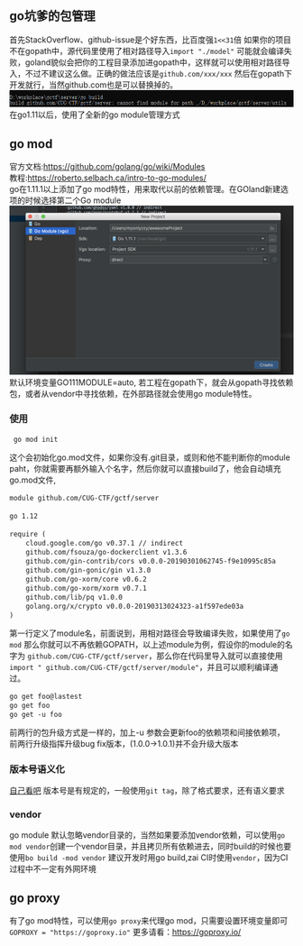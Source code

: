 ## go坑爹的包管理
首先StackOverflow、github-issue是个好东西，比百度强`1<<31`倍
如果你的项目不在gopath中，源代码里使用了相对路径导入`import "./model"` 可能就会编译失败，goland貌似会把你的工程目录添加进gopath中，这样就可以使用相对路径导入，不过不建议这么做。正确的做法应该是`github.com/xxx/xxx` 然后在gopath下开发就行，当然github.com也是可以替换掉的。
![编译失败](2019-03-20-17-25-40.png)
在go1.11以后，使用了全新的go module管理方式

## go mod
官方文档:https://github.com/golang/go/wiki/Modules  
教程:https://roberto.selbach.ca/intro-to-go-modules/  
go在1.11.1以上添加了go mod特性，用来取代以前的依赖管理。在GOland新建选项的时候选择第二个Go module
![gomod](2019-03-20-17-20-14.png)
默认环境变量GO111MODULE=auto, 若工程在gopath下，就会从gopath寻找依赖包，或者从vendor中寻找依赖，在外部路径就会使用go module特性。

### 使用

     go mod init   
这个会初始化go.mod文件，如果你没有.git目录，或则和他不能判断你的module paht，你就需要再额外输入个名字，然后你就可以直接build了，他会自动填充go.mod文件,
```
module github.com/CUG-CTF/gctf/server

go 1.12

require (
	cloud.google.com/go v0.37.1 // indirect
	github.com/fsouza/go-dockerclient v1.3.6
	github.com/gin-contrib/cors v0.0.0-20190301062745-f9e10995c85a
	github.com/gin-gonic/gin v1.3.0
	github.com/go-xorm/core v0.6.2
	github.com/go-xorm/xorm v0.7.1
	github.com/lib/pq v1.0.0
	golang.org/x/crypto v0.0.0-20190313024323-a1f597ede03a
)

```
第一行定义了module名，前面说到，用相对路径会导致编译失败，如果使用了`go mod` 那么你就可以不再依赖GOPATH，以上述module为例，假设你的module的名字为 `github.com/CUG-CTF/gctf/server`，那么你在代码里导入就可以直接使用`import " github.com/CUG-CTF/gctf/server/module"`，并且可以顺利编译通过。

    go get foo@lastest
    go get foo
    go get -u foo
前两行的包升级方式是一样的，加上-u 参数会更新foo的依赖项和间接依赖项，
前两行升级指挥升级bug fix版本，(1.0.0->1.0.1)并不会升级大版本
### 版本号语义化
[自己看吧](https://github.com/golang/go/wiki/Modules#semantic-import-versioning) 版本号是有规定的，一般使用`git tag`，除了格式要求，还有语义要求
### vendor
go module 默认忽略vendor目录的，当然如果要添加vendor依赖，可以使用`go mod vendor`创建一个vendor目录，并且拷贝所有依赖进去，同时build的时候也要使用`bo build -mod vendor`
建议开发时用go build,zai CI时使用`vendor`，因为CI过程中不一定有外网环境
## go proxy
有了go mod特性，可以使用`go proxy`来代理go mod，只需要设置环境变量即可`GOPROXY = "https://goproxy.io"` 更多请看：https://goproxy.io/

